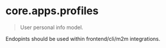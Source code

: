 # core.apps.profiles

> User personal info model.

Endopints should be used within frontend/cli/m2m integrations. 
